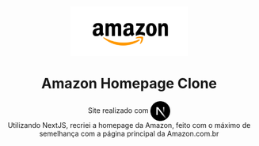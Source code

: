 <div align='center'>
  <a align='center' href="https://jpcribeiro.github.io/Amazon-Clone/" target="blank"><img align="center" src="public/amazon_logo.png" height="100" /></a>
</div>

<h1 align='center'>
  Amazon Homepage Clone
</h1>

<div align="center">
  Site realizado com <img align="center" width="40" src="https://raw.githubusercontent.com/devicons/devicon/master/icons/nextjs/nextjs-original.svg">
</div>

<div align="center">
  Utilizando NextJS, recriei a homepage da Amazon, feito com o máximo de semelhança com a página principal da Amazon.com.br
</div>
